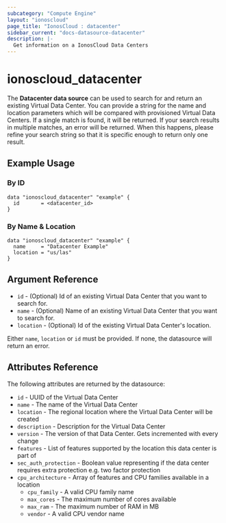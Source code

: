```yaml
---
subcategory: "Compute Engine"
layout: "ionoscloud"
page_title: "IonosCloud : datacenter"
sidebar_current: "docs-datasource-datacenter"
description: |-
  Get information on a IonosCloud Data Centers
---
```


# ionoscloud\_datacenter

The **Datacenter data source** can be used to search for and return an existing Virtual Data Center.
You can provide a string for the name and location parameters which will be compared with provisioned Virtual Data Centers.
If a single match is found, it will be returned. If your search results in multiple matches, an error will be returned.
When this happens, please refine your search string so that it is specific enough to return only one result.

## Example Usage

### By ID 
```hcl
data "ionoscloud_datacenter" "example" {
  id       = <datacenter_id>
}
```

### By Name & Location
```hcl
data "ionoscloud_datacenter" "example" {
  name     = "Datacenter Example"
  location = "us/las"
}
```

## Argument Reference

 * `id` - (Optional) Id of an existing Virtual Data Center that you want to search for.
 * `name` - (Optional) Name of an existing Virtual Data Center that you want to search for.
 * `location` - (Optional) Id of the existing Virtual Data Center's location.

Either `name`, `location` or `id` must be provided. If none, the datasource will return an error.

## Attributes Reference

The following attributes are returned by the datasource:


* `id` - UUID of the Virtual Data Center
* `name` - The name of the Virtual Data Center
* `location` - The regional location where the Virtual Data Center will be created
* `description` - Description for the Virtual Data Center
* `version` - The version of that Data Center. Gets incremented with every change
* `features` - List of features supported by the location this data center is part of
* `sec_auth_protection` - Boolean value representing if the data center requires extra protection e.g. two factor protection
* `cpu_architecture` - Array of features and CPU families available in a location
  * `cpu_family` - A valid CPU family name
  * `max_cores` - The maximum number of cores available
  * `max_ram` - The maximum number of RAM in MB
  * `vendor` - A valid CPU vendor name
